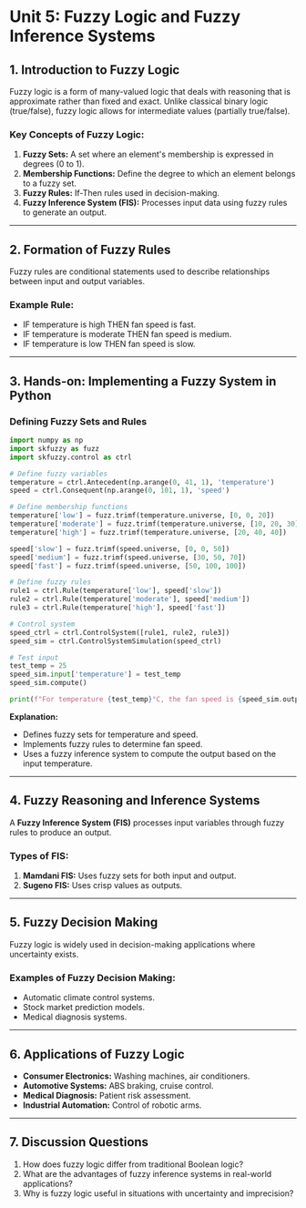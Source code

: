 # **Unit 5: Fuzzy Logic and Fuzzy Inference Systems**

## **1. Introduction to Fuzzy Logic**

Fuzzy logic is a form of many-valued logic that deals with reasoning that is approximate rather than fixed and exact. Unlike classical binary logic (true/false), fuzzy logic allows for intermediate values (partially true/false).

### **Key Concepts of Fuzzy Logic:**

1. **Fuzzy Sets:** A set where an element's membership is expressed in degrees (0 to 1).
2. **Membership Functions:** Define the degree to which an element belongs to a fuzzy set.
3. **Fuzzy Rules:** If-Then rules used in decision-making.
4. **Fuzzy Inference System (FIS):** Processes input data using fuzzy rules to generate an output.

---

## **2. Formation of Fuzzy Rules**

Fuzzy rules are conditional statements used to describe relationships between input and output variables.

### **Example Rule:**

- IF temperature is high THEN fan speed is fast.
- IF temperature is moderate THEN fan speed is medium.
- IF temperature is low THEN fan speed is slow.

---

## **3. Hands-on: Implementing a Fuzzy System in Python**

### **Defining Fuzzy Sets and Rules**

```python
import numpy as np
import skfuzzy as fuzz
import skfuzzy.control as ctrl

# Define fuzzy variables
temperature = ctrl.Antecedent(np.arange(0, 41, 1), 'temperature')
speed = ctrl.Consequent(np.arange(0, 101, 1), 'speed')

# Define membership functions
temperature['low'] = fuzz.trimf(temperature.universe, [0, 0, 20])
temperature['moderate'] = fuzz.trimf(temperature.universe, [10, 20, 30])
temperature['high'] = fuzz.trimf(temperature.universe, [20, 40, 40])

speed['slow'] = fuzz.trimf(speed.universe, [0, 0, 50])
speed['medium'] = fuzz.trimf(speed.universe, [30, 50, 70])
speed['fast'] = fuzz.trimf(speed.universe, [50, 100, 100])

# Define fuzzy rules
rule1 = ctrl.Rule(temperature['low'], speed['slow'])
rule2 = ctrl.Rule(temperature['moderate'], speed['medium'])
rule3 = ctrl.Rule(temperature['high'], speed['fast'])

# Control system
speed_ctrl = ctrl.ControlSystem([rule1, rule2, rule3])
speed_sim = ctrl.ControlSystemSimulation(speed_ctrl)

# Test input
test_temp = 25
speed_sim.input['temperature'] = test_temp
speed_sim.compute()

print(f"For temperature {test_temp}°C, the fan speed is {speed_sim.output['speed']:.2f}%")
```

**Explanation:**

- Defines fuzzy sets for temperature and speed.
- Implements fuzzy rules to determine fan speed.
- Uses a fuzzy inference system to compute the output based on the input temperature.

---

## **4. Fuzzy Reasoning and Inference Systems**

A **Fuzzy Inference System (FIS)** processes input variables through fuzzy rules to produce an output.

### **Types of FIS:**

1. **Mamdani FIS:** Uses fuzzy sets for both input and output.
2. **Sugeno FIS:** Uses crisp values as outputs.

---

## **5. Fuzzy Decision Making**

Fuzzy logic is widely used in decision-making applications where uncertainty exists.

### **Examples of Fuzzy Decision Making:**

- Automatic climate control systems.
- Stock market prediction models.
- Medical diagnosis systems.

---

## **6. Applications of Fuzzy Logic**

- **Consumer Electronics:** Washing machines, air conditioners.
- **Automotive Systems:** ABS braking, cruise control.
- **Medical Diagnosis:** Patient risk assessment.
- **Industrial Automation:** Control of robotic arms.

---

## **7. Discussion Questions**

1. How does fuzzy logic differ from traditional Boolean logic?
2. What are the advantages of fuzzy inference systems in real-world applications?
3. Why is fuzzy logic useful in situations with uncertainty and imprecision?

